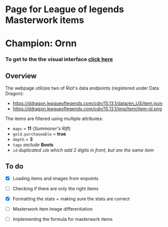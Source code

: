 # Page for League of legends Masterwork items
# Champion: Ornn

### To get to the the visual interface [click here](https://42aster.github.io/)

## Overview

The webpage utilizes two of Riot's data endpoints (registered under Data Dragon):
 - https://ddragon.leagueoflegends.com/cdn/15.13.1/data/en_US/item.json
 - https://ddragon.leagueoflegends.com/cdn/15.13.1/img/item/item-id.png

The items are filtered using multiple attributes:
 - `maps` = **11** (*Summoner's Rift*)
 - `gold.purchaseable` = **true**
 - `depth` = **3**
 - `tags` *exclude* **Boots**
 - `id` *duplicated `id`s which add 2 digits in front, but are the same item*

## To do

- [x] Loading items and images from enpoints
- [ ] Checking if there are only the right items
- [x] Formatting the stats + making sure the stats are correct
- [ ] Masterwork item image differentiation 
- [ ] Implementing the formula for masterwork items




